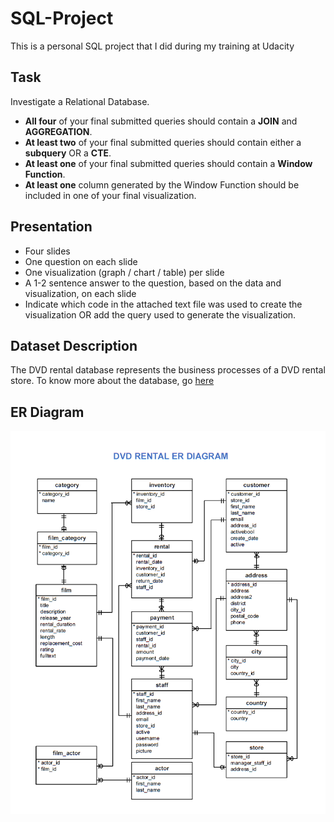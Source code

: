 # SQL-Project
This is a personal SQL project that I did during my training at Udacity

## Task
Investigate a Relational Database.
- __All four__ of your final submitted queries should contain a __JOIN__ and __AGGREGATION__.
- __At least two__ of your final submitted queries should contain either a __subquery__ OR a __CTE__.
- __At least one__ of your final submitted queries should contain a __Window Function__.
- __At least one__ column generated by the Window Function should be included in one of your final visualization.

## Presentation
- Four slides
- One question on each slide
- One visualization (graph / chart / table) per slide
- A 1-2 sentence answer to the question, based on the data and visualization, on each slide
- Indicate which code in the attached text file was used to create the visualization OR add the query used to generate the visualization.

## Dataset Description
The DVD rental database represents the business processes of a DVD rental store. To know more about the database, go [here](https://www.postgresqltutorial.com/postgresql-getting-started/postgresql-sample-database/)

## ER Diagram
![Entity Relationship Diagram for the Database Analysed](/dvd-rental-erd.png)
